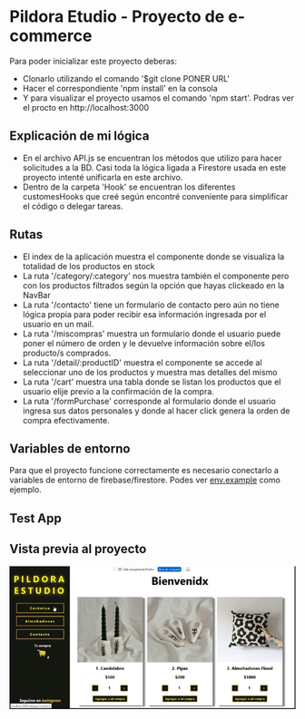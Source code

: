# Pildora Etudio - Proyecto de e-commerce

Para poder inicializar este proyecto deberas:
- Clonarlo utilizando el comando '$git clone PONER URL'
- Hacer el correspondiente 'npm install' en la consola 
- Y para visualizar el proyecto usamos el comando 'npm start'. Podras ver el procto en http://localhost:3000

## Explicación de mi lógica
- En el archivo API.js se encuentran los métodos que utilizo para hacer solicitudes a la BD. Casi toda la lógica ligada a Firestore usada en este proyecto intenté unificarla en este archivo.
- Dentro de la carpeta 'Hook' se encuentran los diferentes customesHooks que creé según encontré conveniente para simplificar el código o delegar tareas.


## Rutas

- El index de la aplicación muestra el componente <ItemListContainer> donde se visualiza la totalidad de los productos en stock
- La ruta '/category/:category' nos muestra también el componente <ItemListContainer> pero con los productos filtrados según la opción que hayas clickeado en la NavBar
- La ruta '/contacto' tiene un formulario de contacto pero aún no tiene lógica propia para poder recibir esa información ingresada por el usuario en un mail.
- La ruta '/miscompras' muestra un formulario donde el usuario puede poner el número de orden y le devuelve información sobre el/los producto/s comprados.
- La ruta '/detail/:productID' muestra el componente <ItemDetailContainer> se accede al seleccionar uno de los productos y muestra mas detalles del mismo
- La ruta '/cart' muestra una tabla donde se listan los productos que el usuario elije previo a la confirmación de la compra.
- La ruta '/formPurchase' corresponde al formulario donde el usuario ingresa sus datos personales y donde al hacer click genera la orden de compra efectivamente.

## Variables de entorno
Para que el proyecto funcione correctamente es necesario conectarlo a variables de entorno de firebase/firestore.
Podes ver [env.example](https://github.com/Jxxlian/pildora_estudio/blob/PildoraFinal/.env.example) como ejemplo.

 ## Test App


 ## Vista previa al proyecto
![Funcionamiento de la web](./public/images/screenrecording.gif  "Funcionamiento de la web")


